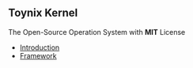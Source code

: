 ## Toynix Kernel

The Open-Source Operation System with **MIT** License

* [Introduction](https://github.com/henryZe/toynix#toynix)
* [Framework](https://github.com/henryZe/toynix/blob/master/readme/framework.md#toynix)